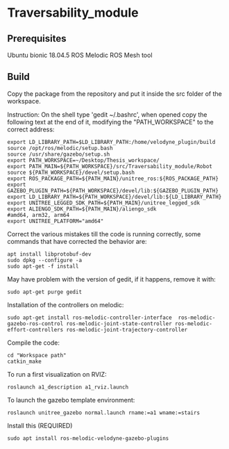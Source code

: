 # Traversability_module

## Prerequisites

Ubuntu bionic 18.04.5
ROS Melodic
ROS Mesh tool

## Build 
Copy the package from the repository and put it inside the src folder of the workspace.



Instruction:
On the shell type 'gedit ~/.bashrc', when opened copy the following text at the end of it, modifying the "PATH_WORKSPACE" to the correct address:
```
export LD_LIBRARY_PATH=$LD_LIBRARY_PATH:/home/velodyne_plugin/build
source /opt/ros/melodic/setup.bash
source /usr/share/gazebo/setup.sh
export PATH_WORKSPACE=~/Desktop/Thesis_workspace/
export PATH_MAIN=${PATH_WORKSPACE}/src/Traversability_module/Robot
source ${PATH_WORKSPACE}/devel/setup.bash
export ROS_PACKAGE_PATH=${PATH_MAIN}/unitree_ros:${ROS_PACKAGE_PATH}
export GAZEBO_PLUGIN_PATH=${PATH_WORKSPACE}/devel/lib:${GAZEBO_PLUGIN_PATH}
export LD_LIBRARY_PATH=${PATH_WORKSPACE}/devel/lib:${LD_LIBRARY_PATH}
export UNITREE_LEGGED_SDK_PATH=${PATH_MAIN}/unitree_legged_sdk
export ALIENGO_SDK_PATH=${PATH_MAIN}/aliengo_sdk
#amd64, arm32, arm64
export UNITREE_PLATFORM="amd64"
```
Correct the various mistakes till the code is running correctly, some commands that have corrected the behavior are:

```
apt install libprotobuf-dev
sudo dpkg --configure -a
sudo apt-get -f install
```

May have problem with the version of gedit, if it happens, remove it with:
```
sudo apt-get purge gedit
```


Installation of the controllers on melodic:
```
sudo apt-get install ros-melodic-controller-interface  ros-melodic-gazebo-ros-control ros-melodic-joint-state-controller ros-melodic-effort-controllers ros-melodic-joint-trajectory-controller
```

Compile the code:
```
cd "Workspace path"
catkin_make
```

To run a first visualization on RVIZ:
```
roslaunch a1_description a1_rviz.launch
```

To launch the gazebo template environment:
```
roslaunch unitree_gazebo normal.launch rname:=a1 wname:=stairs
```

Install this (REQUIRED)
```
sudo apt install ros-melodic-velodyne-gazebo-plugins
```




